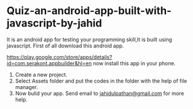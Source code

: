 # Quiz-an-android-app-built-with-javascript-by-jahid
It is an android app for testing your programming skill,It is built using javascript.
First of all download this android app.

https://play.google.com/store/apps/details?id=com.serakont.appbuilder&hl=en
now install this app in your phone.

1. Create a new project.
2. Select Assets folder and put the codes in the folder with the help of file manager.
3. Now bulid your app.
Send email to jahidulpathan@gmail.com for more help.
